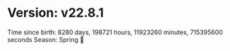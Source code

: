# Version: v22.8.1
Time since birth: 8280 days, 198721 hours, 11923260 minutes, 715395600 seconds
Season: Spring 🌸
